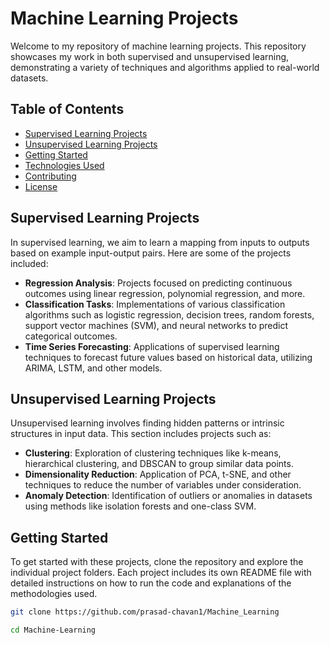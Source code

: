 # Machine Learning Projects

Welcome to my repository of machine learning projects. This repository showcases my work in both supervised and unsupervised learning, demonstrating a variety of techniques and algorithms applied to real-world datasets.

## Table of Contents

- [Supervised Learning Projects](#supervised-learning-projects)
- [Unsupervised Learning Projects](#unsupervised-learning-projects)
- [Getting Started](#getting-started)
- [Technologies Used](#technologies-used)
- [Contributing](#contributing)
- [License](#license)

## Supervised Learning Projects

In supervised learning, we aim to learn a mapping from inputs to outputs based on example input-output pairs. Here are some of the projects included:

- **Regression Analysis**: Projects focused on predicting continuous outcomes using linear regression, polynomial regression, and more.
- **Classification Tasks**: Implementations of various classification algorithms such as logistic regression, decision trees, random forests, support vector machines (SVM), and neural networks to predict categorical outcomes.
- **Time Series Forecasting**: Applications of supervised learning techniques to forecast future values based on historical data, utilizing ARIMA, LSTM, and other models.

## Unsupervised Learning Projects

Unsupervised learning involves finding hidden patterns or intrinsic structures in input data. This section includes projects such as:

- **Clustering**: Exploration of clustering techniques like k-means, hierarchical clustering, and DBSCAN to group similar data points.
- **Dimensionality Reduction**: Application of PCA, t-SNE, and other techniques to reduce the number of variables under consideration.
- **Anomaly Detection**: Identification of outliers or anomalies in datasets using methods like isolation forests and one-class SVM.

## Getting Started

To get started with these projects, clone the repository and explore the individual project folders. Each project includes its own README file with detailed instructions on how to run the code and explanations of the methodologies used.

```bash
git clone https://github.com/prasad-chavan1/Machine_Learning
```
```bash
cd Machine-Learning
```
